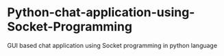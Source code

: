 # Python-chat-application-using-Socket-Programming
GUI based chat application using Socket programming in python language
